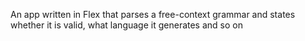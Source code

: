 An app written in Flex that parses a free-context grammar and states whether it is valid, what language it generates and so on
